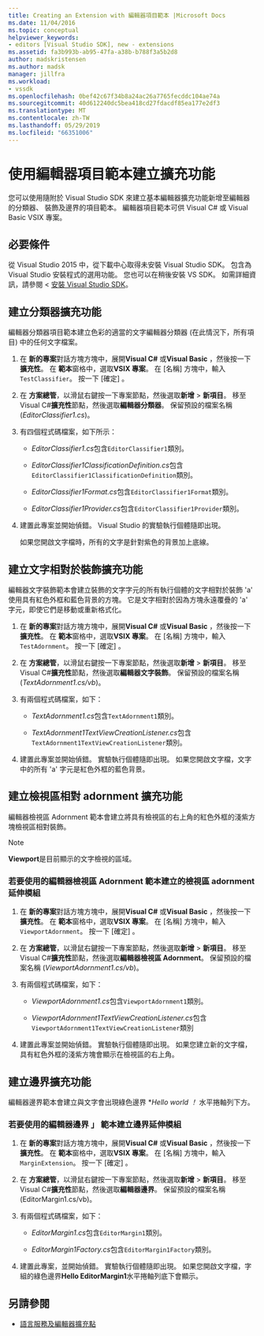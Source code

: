 ```yaml
---
title: Creating an Extension with 編輯器項目範本 |Microsoft Docs
ms.date: 11/04/2016
ms.topic: conceptual
helpviewer_keywords:
- editors [Visual Studio SDK], new - extensions
ms.assetid: fa3b993b-ab95-47fa-a38b-b788f3a5b2d8
author: madskristensen
ms.author: madsk
manager: jillfra
ms.workload:
- vssdk
ms.openlocfilehash: 0bef42c67f34b8a24ac26a7765fecddc104ae74a
ms.sourcegitcommit: 40d612240dc5bea418cd27fdacdf85ea177e2df3
ms.translationtype: MT
ms.contentlocale: zh-TW
ms.lasthandoff: 05/29/2019
ms.locfileid: "66351006"
---
```

# <a name="create-an-extension-with-an-editor-item-template"></a>使用編輯器項目範本建立擴充功能
您可以使用隨附於 Visual Studio SDK 來建立基本編輯器擴充功能新增至編輯器的分類器、 裝飾及邊界的項目範本。 編輯器項目範本可供 Visual C# 或 Visual Basic VSIX 專案。

## <a name="prerequisites"></a>必要條件
 從 Visual Studio 2015 中，從下載中心取得未安裝 Visual Studio SDK。 包含為 Visual Studio 安裝程式的選用功能。 您也可以在稍後安裝 VS SDK。 如需詳細資訊，請參閱 <<c0> [ 安裝 Visual Studio SDK](../extensibility/installing-the-visual-studio-sdk.md)。

## <a name="create-a-classifier-extension"></a>建立分類器擴充功能
 編輯器分類器項目範本建立色彩的適當的文字編輯器分類器 (在此情況下，所有項目) 中的任何文字檔案。

1. 在 **新的專案**對話方塊方塊中，展開**Visual C#** 或**Visual Basic** ，然後按一下 **擴充性**。 在 **範本**窗格中，選取**VSIX 專案**。 在 [名稱]  方塊中，輸入 `TestClassifier`。 按一下 [確定]  。

2. 在 **方案總管**，以滑鼠右鍵按一下專案節點，然後選取**新增** > **新項目**。 移至 Visual C#**擴充性**節點，然後選取**編輯器分類器**。 保留預設的檔案名稱 (*EditorClassifier1.cs*)。

3. 有四個程式碼檔案，如下所示：

    - *EditorClassifier1.cs*包含`EditorClassifier1`類別。

    - *EditorClassifier1ClassificationDefinition.cs*包含`EditorClassifier1ClassificationDefinition`類別。

    - *EditorClassifier1Format.cs*包含`EditorClassifier1Format`類別。

    - *EditorClassifier1Provider.cs*包含`EditorClassifier1Provider`類別。

4. 建置此專案並開始偵錯。 Visual Studio 的實驗執行個體隨即出現。

     如果您開啟文字檔時，所有的文字是針對紫色的背景加上底線。

## <a name="create-a-text-relative-adornment-extension"></a>建立文字相對於裝飾擴充功能
 編輯器文字裝飾範本會建立裝飾的文字字元的所有執行個體的文字相對於裝飾 'a' 使用具有紅色外框和藍色背景的方塊。 它是文字相對於因為方塊永遠覆疊的 'a' 字元，即使它們是移動或重新格式化。

1. 在 **新的專案**對話方塊方塊中，展開**Visual C#** 或**Visual Basic** ，然後按一下 **擴充性**。 在 **範本**窗格中，選取**VSIX 專案**。 在 [名稱]  方塊中，輸入 `TestAdornment`。 按一下 [確定]  。

2. 在 **方案總管**，以滑鼠右鍵按一下專案節點，然後選取**新增** > **新項目**。 移至 Visual C#**擴充性**節點，然後選取**編輯器文字裝飾**。 保留預設的檔案名稱 (*TextAdornment1.cs/vb*)。

3. 有兩個程式碼檔案，如下：

    - *TextAdornment1.cs*包含`TextAdornment1`類別。

    - *TextAdornment1TextViewCreationListener.cs*包含`TextAdornment1TextViewCreationListener`類別。

4. 建置此專案並開始偵錯。 實驗執行個體隨即出現。 如果您開啟文字檔，文字中的所有 'a' 字元是紅色外框的藍色背景。

## <a name="create-a-viewport-relative-adornment-extension"></a>建立檢視區相對 adornment 擴充功能
 編輯器檢視區 Adornment 範本會建立將具有檢視區的右上角的紅色外框的淺紫方塊檢視區相對裝飾。

> [!NOTE]
> **Viewport**是目前顯示的文字檢視的區域。

### <a name="to-create-a-viewport-adornment-extension-by-using-the-editor-viewport-adornment-template"></a>若要使用的編輯器檢視區 Adornment 範本建立的檢視區 adornment 延伸模組

1. 在 **新的專案**對話方塊方塊中，展開**Visual C#** 或**Visual Basic** ，然後按一下 **擴充性**。 在 **範本**窗格中，選取**VSIX 專案**。 在 [名稱]  方塊中，輸入 `ViewportAdornment`。 按一下 [確定]  。

2. 在 **方案總管**，以滑鼠右鍵按一下專案節點，然後選取**新增** > **新項目**。 移至 Visual C#**擴充性**節點，然後選取**編輯器檢視區 Adornment**。 保留預設的檔案名稱 (*ViewportAdornment1.cs/vb*)。

3. 有兩個程式碼檔案，如下：

    - *ViewportAdornment1.cs*包含`ViewportAdornment1`類別。

    - *ViewportAdornment1TextViewCreationListener.cs*包含`ViewportAdornment1TextViewCreationListener`類別

4. 建置此專案並開始偵錯。 實驗執行個體隨即出現。 如果您建立新的文字檔，具有紅色外框的淺紫方塊會顯示在檢視區的右上角。

## <a name="create-a-margin-extension"></a>建立邊界擴充功能
 編輯器邊界範本會建立與文字會出現綠色邊界 **Hello world ！* 水平捲軸列下方。

### <a name="to-create-a-margin-extension-by-using-the-editor-margin-template"></a>若要使用的編輯器邊界 」 範本建立邊界延伸模組

1. 在 **新的專案**對話方塊方塊中，展開**Visual C#** 或**Visual Basic** ，然後按一下 **擴充性**。 在 **範本**窗格中，選取**VSIX 專案**。 在 [名稱]  方塊中，輸入 `MarginExtension`。 按一下 [確定]  。

2. 在 **方案總管**，以滑鼠右鍵按一下專案節點，然後選取**新增** > **新項目**。 移至 Visual C#**擴充性**節點，然後選取**編輯器邊界**。 保留預設的檔案名稱 (EditorMargin1.cs/vb)。

3. 有兩個程式碼檔案，如下：

    - *EditorMargin1.cs*包含`EditorMargin1`類別。

    - *EditorMargin1Factory.cs*包含`EditorMargin1Factory`類別。

4. 建置此專案，並開始偵錯。 實驗執行個體隨即出現。 如果您開啟文字檔，字組的綠色邊界**Hello EditorMargin1**水平捲軸列底下會顯示。

## <a name="see-also"></a>另請參閱
- [語言服務及編輯器擴充點](../extensibility/language-service-and-editor-extension-points.md)
